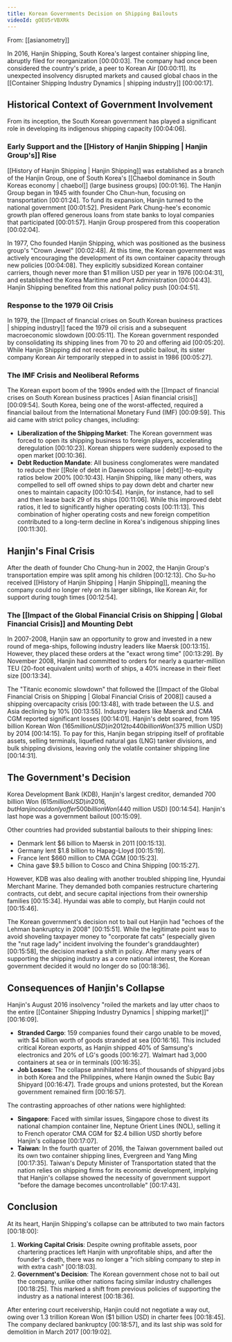 ```yaml
---
title: Korean Governments Decision on Shipping Bailouts
videoId: gOEU5rVBXRk
---
```


From: [[asianometry]] <br/> 

In 2016, Hanjin Shipping, South Korea's largest container shipping line, abruptly filed for reorganization <a class="yt-timestamp" data-t="00:00:03">[00:00:03]</a>. The company had once been considered the country's pride, a peer to Korean Air <a class="yt-timestamp" data-t="00:00:11">[00:00:11]</a>. Its unexpected insolvency disrupted markets and caused global chaos in the [[Container Shipping Industry Dynamics | shipping industry]] <a class="yt-timestamp" data-t="00:00:17">[00:00:17]</a>.

## Historical Context of Government Involvement

From its inception, the South Korean government has played a significant role in developing its indigenous shipping capacity <a class="yt-timestamp" data-t="00:04:06">[00:04:06]</a>.

### Early Support and the [[History of Hanjin Shipping | Hanjin Group's]] Rise

[[History of Hanjin Shipping | Hanjin Shipping]] was established as a branch of the Hanjin Group, one of South Korea's [[Chaebol dominance in South Koreas economy | chaebol]] (large business groups) <a class="yt-timestamp" data-t="00:01:16">[00:01:16]</a>. The Hanjin Group began in 1945 with founder Cho Chun-hun, focusing on transportation <a class="yt-timestamp" data-t="00:01:24">[00:01:24]</a>. To fund its expansion, Hanjin turned to the national government <a class="yt-timestamp" data-t="00:01:52">[00:01:52]</a>. President Park Chung-hee's economic growth plan offered generous loans from state banks to loyal companies that participated <a class="yt-timestamp" data-t="00:01:57">[00:01:57]</a>. Hanjin Group prospered from this cooperation <a class="yt-timestamp" data-t="00:02:04">[00:02:04]</a>.

In 1977, Cho founded Hanjin Shipping, which was positioned as the business group's "Crown Jewel" <a class="yt-timestamp" data-t="00:02:48">[00:02:48]</a>. At this time, the Korean government was actively encouraging the development of its own container capacity through new policies <a class="yt-timestamp" data-t="00:04:08">[00:04:08]</a>. They explicitly subsidized Korean container carriers, though never more than $1 million USD per year in 1976 <a class="yt-timestamp" data-t="00:04:31">[00:04:31]</a>, and established the Korea Maritime and Port Administration <a class="yt-timestamp" data-t="00:04:43">[00:04:43]</a>. Hanjin Shipping benefited from this national policy push <a class="yt-timestamp" data-t="00:04:51">[00:04:51]</a>.

### Response to the 1979 Oil Crisis

In 1979, the [[Impact of financial crises on South Korean business practices | shipping industry]] faced the 1979 oil crisis and a subsequent macroeconomic slowdown <a class="yt-timestamp" data-t="00:05:11">[00:05:11]</a>. The Korean government responded by consolidating its shipping lines from 70 to 20 and offering aid <a class="yt-timestamp" data-t="00:05:20">[00:05:20]</a>. While Hanjin Shipping did not receive a direct public bailout, its sister company Korean Air temporarily stepped in to assist in 1986 <a class="yt-timestamp" data-t="00:05:27">[00:05:27]</a>.

### The IMF Crisis and Neoliberal Reforms

The Korean export boom of the 1990s ended with the [[Impact of financial crises on South Korean business practices | Asian financial crisis]] <a class="yt-timestamp" data-t="00:09:54">[00:09:54]</a>. South Korea, being one of the worst-affected, required a financial bailout from the International Monetary Fund (IMF) <a class="yt-timestamp" data-t="00:09:59">[00:09:59]</a>. This aid came with strict policy changes, including:
*   **Liberalization of the Shipping Market**: The Korean government was forced to open its shipping business to foreign players, accelerating deregulation <a class="yt-timestamp" data-t="00:10:23">[00:10:23]</a>. Korean shippers were suddenly exposed to the open market <a class="yt-timestamp" data-t="00:10:36">[00:10:36]</a>.
*   **Debt Reduction Mandate**: All business conglomerates were mandated to reduce their [[Role of debt in Daewoos collapse | debt]]-to-equity ratios below 200% <a class="yt-timestamp" data-t="00:10:43">[00:10:43]</a>. Hanjin Shipping, like many others, was compelled to sell off owned ships to pay down debt and charter new ones to maintain capacity <a class="yt-timestamp" data-t="00:10:54">[00:10:54]</a>. Hanjin, for instance, had to sell and then lease back 29 of its ships <a class="yt-timestamp" data-t="00:11:06">[00:11:06]</a>. While this improved debt ratios, it led to significantly higher operating costs <a class="yt-timestamp" data-t="00:11:13">[00:11:13]</a>. This combination of higher operating costs and new foreign competition contributed to a long-term decline in Korea's indigenous shipping lines <a class="yt-timestamp" data-t="00:11:30">[00:11:30]</a>.

## Hanjin's Final Crisis

After the death of founder Cho Chung-hun in 2002, the Hanjin Group's transportation empire was split among his children <a class="yt-timestamp" data-t="00:12:13">[00:12:13]</a>. Cho Su-ho received [[History of Hanjin Shipping | Hanjin Shipping]], meaning the company could no longer rely on its larger siblings, like Korean Air, for support during tough times <a class="yt-timestamp" data-t="00:12:54">[00:12:54]</a>.

### The [[Impact of the Global Financial Crisis on Shipping | Global Financial Crisis]] and Mounting Debt

In 2007-2008, Hanjin saw an opportunity to grow and invested in a new round of mega-ships, following industry leaders like Maersk <a class="yt-timestamp" data-t="00:13:15">[00:13:15]</a>. However, they placed these orders at the "exact wrong time" <a class="yt-timestamp" data-t="00:13:29">[00:13:29]</a>. By November 2008, Hanjin had committed to orders for nearly a quarter-million TEU (20-foot equivalent units) worth of ships, a 40% increase in their fleet size <a class="yt-timestamp" data-t="00:13:34">[00:13:34]</a>.

The "Titanic economic slowdown" that followed the [[Impact of the Global Financial Crisis on Shipping | Global Financial Crisis of 2008]] caused a shipping overcapacity crisis <a class="yt-timestamp" data-t="00:13:48">[00:13:48]</a>, with trade between the U.S. and Asia declining by 10% <a class="yt-timestamp" data-t="00:13:55">[00:13:55]</a>. Industry leaders like Maersk and CMA CGM reported significant losses <a class="yt-timestamp" data-t="00:14:01">[00:14:01]</a>. Hanjin's debt soared, from 195 billion Korean Won ($165 million USD) in 2012 to 440 billion Won ($375 million USD) by 2014 <a class="yt-timestamp" data-t="00:14:15">[00:14:15]</a>. To pay for this, Hanjin began stripping itself of profitable assets, selling terminals, liquefied natural gas (LNG) tanker divisions, and bulk shipping divisions, leaving only the volatile container shipping line <a class="yt-timestamp" data-t="00:14:31">[00:14:31]</a>.

## The Government's Decision

Korea Development Bank (KDB), Hanjin's largest creditor, demanded 700 billion Won ($615 million USD) in 2016, but Hanjin could only offer 500 billion Won ($440 million USD) <a class="yt-timestamp" data-t="00:14:54">[00:14:54]</a>. Hanjin's last hope was a government bailout <a class="yt-timestamp" data-t="00:15:09">[00:15:09]</a>.

Other countries had provided substantial bailouts to their shipping lines:
*   Denmark lent $6 billion to Maersk in 2011 <a class="yt-timestamp" data-t="00:15:13">[00:15:13]</a>.
*   Germany lent $1.8 billion to Hapag-Lloyd <a class="yt-timestamp" data-t="00:15:19">[00:15:19]</a>.
*   France lent $660 million to CMA CGM <a class="yt-timestamp" data-t="00:15:23">[00:15:23]</a>.
*   China gave $9.5 billion to Cosco and China Shipping <a class="yt-timestamp" data-t="00:15:27">[00:15:27]</a>.

However, KDB was also dealing with another troubled shipping line, Hyundai Merchant Marine. They demanded both companies restructure chartering contracts, cut debt, and secure capital injections from their ownership families <a class="yt-timestamp" data-t="00:15:34">[00:15:34]</a>. Hyundai was able to comply, but Hanjin could not <a class="yt-timestamp" data-t="00:15:46">[00:15:46]</a>.

The Korean government's decision not to bail out Hanjin had "echoes of the Lehman bankruptcy in 2008" <a class="yt-timestamp" data-t="00:15:51">[00:15:51]</a>. While the legitimate point was to avoid shoveling taxpayer money to "corporate fat cats" (especially given the "nut rage lady" incident involving the founder's granddaughter) <a class="yt-timestamp" data-t="00:15:58">[00:15:58]</a>, the decision marked a shift in policy. After many years of supporting the shipping industry as a core national interest, the Korean government decided it would no longer do so <a class="yt-timestamp" data-t="00:18:36">[00:18:36]</a>.

## Consequences of Hanjin's Collapse

Hanjin's August 2016 insolvency "roiled the markets and lay utter chaos to the entire [[Container Shipping Industry Dynamics | shipping market]]" <a class="yt-timestamp" data-t="00:16:09">[00:16:09]</a>.
*   **Stranded Cargo**: 159 companies found their cargo unable to be moved, with $4 billion worth of goods stranded at sea <a class="yt-timestamp" data-t="00:16:16">[00:16:16]</a>. This included critical Korean exports, as Hanjin shipped 40% of Samsung's electronics and 20% of LG's goods <a class="yt-timestamp" data-t="00:16:27">[00:16:27]</a>. Walmart had 3,000 containers at sea or in terminals <a class="yt-timestamp" data-t="00:16:35">[00:16:35]</a>.
*   **Job Losses**: The collapse annihilated tens of thousands of shipyard jobs in both Korea and the Philippines, where Hanjin owned the Subic Bay Shipyard <a class="yt-timestamp" data-t="00:16:47">[00:16:47]</a>. Trade groups and unions protested, but the Korean government remained firm <a class="yt-timestamp" data-t="00:16:57">[00:16:57]</a>.

The contrasting approaches of other nations were highlighted:
*   **Singapore**: Faced with similar issues, Singapore chose to divest its national champion container line, Neptune Orient Lines (NOL), selling it to French operator CMA CGM for $2.4 billion USD shortly before Hanjin's collapse <a class="yt-timestamp" data-t="00:17:07">[00:17:07]</a>.
*   **Taiwan**: In the fourth quarter of 2016, the Taiwan government bailed out its own two container shipping lines, Evergreen and Yang Ming <a class="yt-timestamp" data-t="00:17:35">[00:17:35]</a>. Taiwan's Deputy Minister of Transportation stated that the nation relies on shipping firms for its economic development, implying that Hanjin's collapse showed the necessity of government support "before the damage becomes uncontrollable" <a class="yt-timestamp" data-t="00:17:43">[00:17:43]</a>.

## Conclusion

At its heart, Hanjin Shipping's collapse can be attributed to two main factors <a class="yt-timestamp" data-t="00:18:00">[00:18:00]</a>:
1.  **Working Capital Crisis**: Despite owning profitable assets, poor chartering practices left Hanjin with unprofitable ships, and after the founder's death, there was no longer a "rich sibling company to step in with extra cash" <a class="yt-timestamp" data-t="00:18:03">[00:18:03]</a>.
2.  **Government's Decision**: The Korean government chose not to bail out the company, unlike other nations facing similar industry challenges <a class="yt-timestamp" data-t="00:18:25">[00:18:25]</a>. This marked a shift from previous policies of supporting the industry as a national interest <a class="yt-timestamp" data-t="00:18:36">[00:18:36]</a>.

After entering court receivership, Hanjin could not negotiate a way out, owing over 1.3 trillion Korean Won ($1 billion USD) in charter fees <a class="yt-timestamp" data-t="00:18:45">[00:18:45]</a>. The company declared bankruptcy <a class="yt-timestamp" data-t="00:18:57">[00:18:57]</a>, and its last ship was sold for demolition in March 2017 <a class="yt-timestamp" data-t="00:19:02">[00:19:02]</a>.